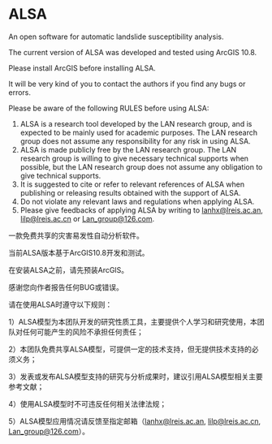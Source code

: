 # ALSA

An open software for automatic landslide susceptibility analysis.

The current version of ALSA was developed and tested using ArcGIS 10.8.

Please install ArcGIS before installing ALSA.

It will be very kind of you to contact the authors if you find any bugs or errors.

Please be aware of the following RULES before using ALSA:
1) ALSA is a research tool developed by the LAN research group, and is expected to be mainly used for academic purposes. The LAN research group does not assume any responsibility for any risk in using ALSA.
2) ALSA is made publicly free by the LAN research group. The LAN research group is willing to give necessary technical supports when possible, but the LAN research group does not assume any obligation to give technical supports.
3) It is suggested to cite or refer to relevant references of ALSA when publishing or releasing results obtained with the support of ALSA.
4) Do not violate any relevant laws and regulations when applying ALSA.
5) Please give feedbacks of applying ALSA by writing to lanhx@lreis.ac.an, lilp@lreis.ac.cn or Lan_group@126.com.


一款免费共享的灾害易发性自动分析软件。

当前ALSA版本基于ArcGIS10.8开发和测试。

在安装ALSA之前，请先预装ArcGIS。

感谢您向作者报告任何BUG或错误。

请在使用ALSA时遵守以下规则：

1）ALSA模型为本团队开发的研究性质工具，主要提供个人学习和研究使用，本团队对任何可能产生的风险不承担任何责任；

2）本团队免费共享ALSA模型，可提供一定的技术支持，但无提供技术支持的必须义务；

3）发表或发布ALSA模型支持的研究与分析成果时，建议引用ALSA模型相关主要参考文献；

4）使用ALSA模型时不可违反任何相关法律法规；

5）ALSA模型应用情况请反馈至指定邮箱（lanhx@lreis.ac.an, lilp@lreis.ac.cn, Lan_group@126.com）。


